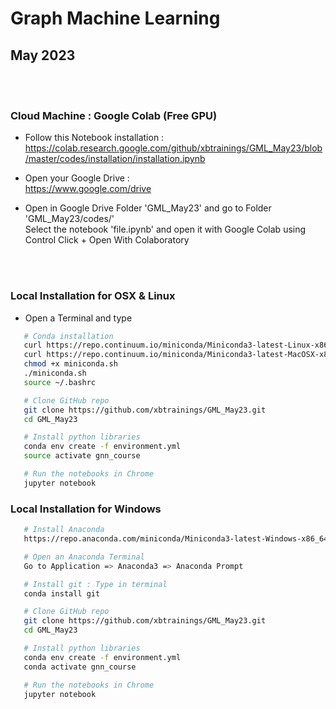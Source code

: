 # Graph Machine Learning
## May 2023


<br><br> 


### Cloud Machine : Google Colab (Free GPU)

* Follow this Notebook installation :<br>
https://colab.research.google.com/github/xbtrainings/GML_May23/blob/master/codes/installation/installation.ipynb

* Open your Google Drive :<br>
https://www.google.com/drive

* Open in Google Drive Folder 'GML_May23' and go to Folder 'GML_May23/codes/'<br>
Select the notebook 'file.ipynb' and open it with Google Colab using Control Click + Open With Colaboratory



<br><br>

### Local Installation for OSX & Linux

* Open a Terminal and type


```sh
   # Conda installation
   curl https://repo.continuum.io/miniconda/Miniconda3-latest-Linux-x86_64.sh -o miniconda.sh -J -L -k # Linux
   curl https://repo.continuum.io/miniconda/Miniconda3-latest-MacOSX-x86_64.sh -o miniconda.sh -J -L -k # OSX
   chmod +x miniconda.sh
   ./miniconda.sh
   source ~/.bashrc

   # Clone GitHub repo
   git clone https://github.com/xbtrainings/GML_May23.git
   cd GML_May23

   # Install python libraries
   conda env create -f environment.yml
   source activate gnn_course

   # Run the notebooks in Chrome
   jupyter notebook
   ```




### Local Installation for Windows 

```sh
   # Install Anaconda 
   https://repo.anaconda.com/miniconda/Miniconda3-latest-Windows-x86_64.exe

   # Open an Anaconda Terminal 
   Go to Application => Anaconda3 => Anaconda Prompt 

   # Install git : Type in terminal
   conda install git 

   # Clone GitHub repo
   git clone https://github.com/xbtrainings/GML_May23.git
   cd GML_May23

   # Install python libraries
   conda env create -f environment.yml
   conda activate gnn_course

   # Run the notebooks in Chrome
   jupyter notebook
   ```

   
